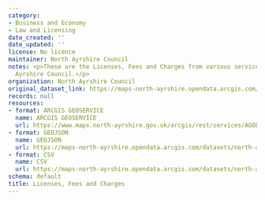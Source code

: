 ```yaml
---
category:
- Business and Economy
- Law and Licensing
date_created: ''
date_updated: ''
license: No licence
maintainer: North Ayrshire Council
notes: <p>These are the Licenses, Fees and Charges from various services across North
  Ayrshire Council.</p>
organization: North Ayrshire Council
original_dataset_link: https://maps-north-ayrshire.opendata.arcgis.com/maps/north-ayrshire::licenses-fees-and-charges
records: null
resources:
- format: ARCGIS GEOSERVICE
  name: ARCGIS GEOSERVICE
  url: https://www.maps.north-ayrshire.gov.uk/arcgis/rest/services/AGOL/Open_Data_Portal3/MapServer/28
- format: GEOJSON
  name: GEOJSON
  url: https://maps-north-ayrshire.opendata.arcgis.com/datasets/north-ayrshire::licenses-fees-and-charges.geojson?outSR=%7B%22latestWkid%22%3A27700%2C%22wkid%22%3A27700%7D
- format: CSV
  name: CSV
  url: https://maps-north-ayrshire.opendata.arcgis.com/datasets/north-ayrshire::licenses-fees-and-charges.csv?outSR=%7B%22latestWkid%22%3A27700%2C%22wkid%22%3A27700%7D
schema: default
title: Licenses, Fees and Charges
---
```

